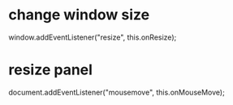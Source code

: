 # change window size
window.addEventListener("resize", this.onResize);

# resize panel
document.addEventListener("mousemove", this.onMouseMove);